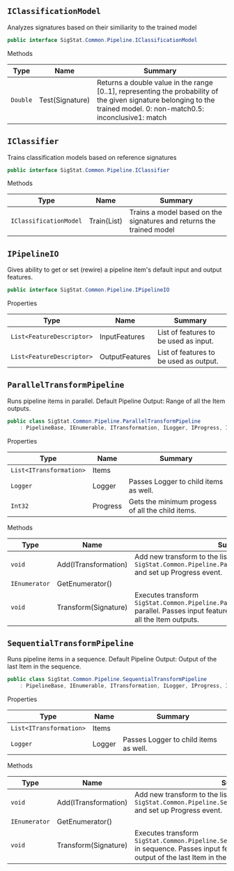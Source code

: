 ## `IClassificationModel`

Analyzes signatures based on their similiarity to the trained model
```csharp
public interface SigStat.Common.Pipeline.IClassificationModel

```

Methods

| Type | Name | Summary | 
| --- | --- | --- | 
| `Double` | Test(Signature) | Returns a double value in the range [0..1], representing the probability of the given signature belonging to the trained model.  <list type="bullet"><item>0: non-match</item><item>0.5: inconclusive</item><item>1: match</item></list> | 


## `IClassifier`

Trains classification models based on reference signatures
```csharp
public interface SigStat.Common.Pipeline.IClassifier

```

Methods

| Type | Name | Summary | 
| --- | --- | --- | 
| `IClassificationModel` | Train(List<Signature>) | Trains a model based on the signatures and returns the trained model | 


## `IPipelineIO`

Gives ability to get or set (rewire) a pipeline item's default input and output features.
```csharp
public interface SigStat.Common.Pipeline.IPipelineIO

```

Properties

| Type | Name | Summary | 
| --- | --- | --- | 
| `List<FeatureDescriptor>` | InputFeatures | List of features to be used as input. | 
| `List<FeatureDescriptor>` | OutputFeatures | List of features to be used as output. | 


## `ParallelTransformPipeline`

Runs pipeline items in parallel.  <para>Default Pipeline Output: Range of all the Item outputs.</para>
```csharp
public class SigStat.Common.Pipeline.ParallelTransformPipeline
    : PipelineBase, IEnumerable, ITransformation, ILogger, IProgress, IPipelineIO

```

Properties

| Type | Name | Summary | 
| --- | --- | --- | 
| `List<ITransformation>` | Items |  | 
| `Logger` | Logger | Passes Logger to child items as well. | 
| `Int32` | Progress | Gets the minimum progess of all the child items. | 


Methods

| Type | Name | Summary | 
| --- | --- | --- | 
| `void` | Add(ITransformation) | Add new transform to the list. Pass `SigStat.Common.Pipeline.ParallelTransformPipeline.Logger` and set up Progress event. | 
| `IEnumerator` | GetEnumerator() |  | 
| `void` | Transform(Signature) | Executes transform `SigStat.Common.Pipeline.ParallelTransformPipeline.Items` parallel.  Passes input features for each.  Output is a range of all the Item outputs. | 


## `SequentialTransformPipeline`

Runs pipeline items in a sequence.  <para>Default Pipeline Output: Output of the last Item in the sequence.</para>
```csharp
public class SigStat.Common.Pipeline.SequentialTransformPipeline
    : PipelineBase, IEnumerable, ITransformation, ILogger, IProgress, IPipelineIO

```

Properties

| Type | Name | Summary | 
| --- | --- | --- | 
| `List<ITransformation>` | Items |  | 
| `Logger` | Logger | Passes Logger to child items as well. | 


Methods

| Type | Name | Summary | 
| --- | --- | --- | 
| `void` | Add(ITransformation) | Add new transform to the list. Pass `SigStat.Common.Pipeline.SequentialTransformPipeline.Logger` and set up Progress event. | 
| `IEnumerator` | GetEnumerator() |  | 
| `void` | Transform(Signature) | Executes transform `SigStat.Common.Pipeline.SequentialTransformPipeline.Items` in sequence.  Passes input features for each.  Output is the output of the last Item in the sequence. | 


